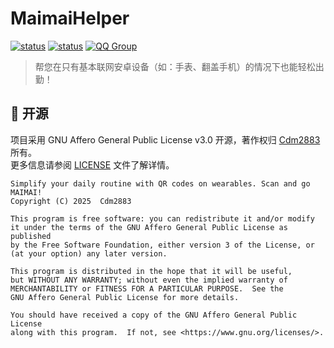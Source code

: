 # MaimaiHelper

[![status](https://img.shields.io/github/actions/workflow/status/SomeUtils/MaimaiHelper/build-preview-client.yml?label=CLIENT%20PREVIEW%20BUILD&style=for-the-badge)](https://github.com/SomeUtils/MaimaiHelper/actions/workflows/build-preview-client.yml)
[![status](https://img.shields.io/github/actions/workflow/status/SomeUtils/MaimaiHelper/build-preview-server.yml?label=SERVER%20PREVIEW%20BUILD&style=for-the-badge)](https://github.com/SomeUtils/MaimaiHelper/actions/workflows/build-preview-server.yml)
[![QQ Group](https://img.shields.io/badge/QQ_Group-Cdm's_group-0099ff?style=for-the-badge&logo=data%3Aimage%2Fpng%3Bbase64%2CiVBORw0KGgoAAAANSUhEUgAAAGAAAABgCAYAAADimHc4AAAACXBIWXMAACE4AAAhOAFFljFgAAAAAXNSR0IArs4c6QAAAARnQU1BAACxjwv8YQUAAARcSURBVHgB7Z2NUdswFMf%2F6XWAdALEBNAJaiZomQAzQekEJBOUTsAIzQawQekEdicgnUDVO8uHa0icSHqyJb%2Ffnc6Q5GxLT%2B9DlvwECIIgCIIgzJEFJo7WujCHc1PO7HFpiur9rDZla4%2B%2FTXky5XGxWGwhHA81uin3pjxrPx5MKU1ZQhjGNlalw1OZcmuKgvAa3fT4J81PZUoJ4QXTIN91fB703LXBNMDSNsRYVHoCQhglCrIVf8DraCY2FCVdmGjpCSMRXQC6iUh%2BYfzGbxlVCO8Qn3tMp%2FEJ6hA%2FxzJHUQVgKnlrDl8wPRSajpEv1MP09FkhMtF8gKlchWmZnl2cGn9QIxJRTJBuBj8KaRDVFEXRgIR6fwtFRY%2BIALsGJNb7W24RCXYNSLD3t0TRAlYNMI1PIadCmkQJl7lN0BRj%2FkO50hHmEdhMkL35Z6QNuxni1IAC6cOuwZwCSNn8tHwGM5wCOEP60OMTBUZYBGDt%2FznyoAAjXBqQS%2BMTrHURAQyjwAiXABTygdWXcQkgBwfcosAIlwCyWonGGQmJCToMtg4lGnAYyQkgNxSYCC4ALSuRj4JDA0QARxBcADFXFOSA%2BICR4fABCvmRVBRUIj%2FY5gWCT0kmvApiCJbpyaAakPgqiCFYZvhCm6AS%2BcKySiKYAKzzZZ9DHRFq%2FBKBCakBJfIneAcL5oQzdr59gjrjIBqQufPtE9QZhzJBJeZDUGfsLYAZON8%2BQZ1xCA0oMD%2BCdThvJzwj59vnQ4h0OF4aYBqf1v8ozJMbBMDXBAW5iUT5hAD4CiDITSQKpdgp4ImzAOzFFeZNAU98NCCH9f%2B%2BeFsAHwHM2fy0FL4zgE4CsBfNaQW0D16WwFUDCggtBTxwFYDY%2Fxe8TLGrAHJafu7L0g5InThaADMf%2Fe6igCMuGqAg9HG2CC4CGFK3GnmyL6lfPBM0cLE18hXAtz3fKTjiIoCTHZ%2FX5vHsyhz%2FID%2B2dh74x47vl64DspA%2B4MIe96lqqrR1WmG3hjtNU7oI4K0LrTvL0nMUAO1JADsBc4km2WufaALos7Gmp4UE4D1TNDE27R82w%2B4agXARQLdxa%2FSck%2B0lOWlB3V8HZP6%2Fw25%2FcBQ%2BAqjRLFKq3%2FhNsB4yAR7f%2BtDU%2B6b3XY0YUHZZfUD%2Bfc2zE8YYqD11pOjnTjcLE6aFbrYjSR32JK6saSt1%2BktW2NMYc7%2Bkd410Wcd44zNG4laKGL4iLSjyOUUEYgiABii0XUkqU5gU5X2M9b4z%2B3vCndFjjTS4zi59va0QPSuqMW2o8TfIFd3solHpaVJiBN4jErpZSXeF6SbzuDL3SMdNzE1AuccB1NgUAZVIZzxQo3nEsF6knHhEN%2FtDVjpt2DdyYNEAe%2BMr5AHtS3wBJjhyReSQtr7PJVd0xBWG1sgLNqfMZYIUmpFvgWYSv7sN%2BRL7I6Et%2Fq%2Fwtlf%2B4mX7cnTOe9I7t%2BqcY%2Bia6JyvPTcdaSpyI1nABEEQBEEQQvMP82DW%2Bu24kOQAAAAASUVORK5CYII%3D)](https://qm.qq.com/cgi-bin/qm/qr?k=Vcspr10ZnFcPd29hgPUgmxcBPsPni6pC&jump_from=webapi&authKey=uKMeRLS8aWCJwEXlYmkKeg1aBg4xmt/UbdXvEejPDOqCxhIKpqLK8Q+qG4ZFl0Nn)

> 帮您在只有基本联网安卓设备（如：手表、翻盖手机）的情况下也能轻松出勤！

## 🎈 开源
项目采用 GNU Affero General Public License v3.0 开源，著作权归 [Cdm2883](https://github.com/Cdm2883) 所有。  
更多信息请参阅 [LICENSE](LICENSE) 文件了解详情。
```
Simplify your daily routine with QR codes on wearables. Scan and go MAIMAI!
Copyright (C) 2025  Cdm2883

This program is free software: you can redistribute it and/or modify
it under the terms of the GNU Affero General Public License as published
by the Free Software Foundation, either version 3 of the License, or
(at your option) any later version.

This program is distributed in the hope that it will be useful,
but WITHOUT ANY WARRANTY; without even the implied warranty of
MERCHANTABILITY or FITNESS FOR A PARTICULAR PURPOSE.  See the
GNU Affero General Public License for more details.

You should have received a copy of the GNU Affero General Public License
along with this program.  If not, see <https://www.gnu.org/licenses/>.
```
